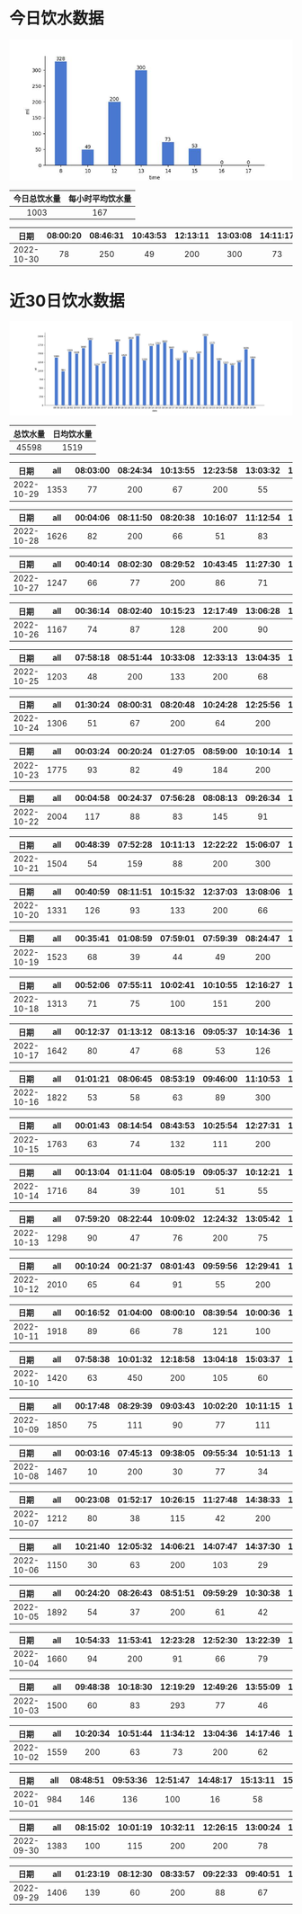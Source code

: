 # 今日饮水数据

<div align=center>
<img src="today.jpg" style="zoom: 100%;" />

| 今日总饮水量 | 每小时平均饮水量 |
| :----: | :----: |
| 1003 | 167 |
</div>

| 日期 | 08:00:20 | 08:46:31 | 10:43:53 | 12:13:11 | 13:03:08 | 14:11:17 | 15:11:41 |
| :----: | :----: | :----: | :----: | :----: | :----: | :----: | :----: |
| 2022-10-30 | 78 | 250 | 49 | 200 | 300 | 73 | 53 |

# 近30日饮水数据

<div align=center>
<img src="30.jpg"style="zoom: 100%;" />

| 总饮水量 | 日均饮水量 |
| :----: | :----: |
| 45598 | 1519 |
</div>

| 日期 | all | 08:03:00 | 08:24:34 | 10:13:55 | 12:23:58 | 13:03:32 | 14:12:47 | 15:13:18 | 16:56:46 | 17:21:40 | 20:10:36 | 21:06:43 | 21:45:50 | 21:58:30 | 22:52:08 | 23:46:13 |
| :----: | :----: | :----: | :----: | :----: | :----: | :----: | :----: | :----: | :----: | :----: | :----: | :----: | :----: | :----: | :----: | :----: |
| 2022-10-29 | 1353 | 77 | 200 | 67 | 200 | 55 | 55 | 60 | 59 | 200 | 76 | 46 | 44 | 116 | 45 | 53 |

| 日期 | all | 00:04:06 | 08:11:50 | 08:20:38 | 10:16:07 | 11:12:54 | 12:19:12 | 13:12:10 | 14:13:56 | 15:13:27 | 15:59:10 | 16:33:48 | 16:42:12 | 18:03:42 | 19:03:18 | 20:05:24 | 20:43:00 | 21:46:36 | 23:06:43 | 23:35:12 | 23:49:24 |
| :----: | :----: | :----: | :----: | :----: | :----: | :----: | :----: | :----: | :----: | :----: | :----: | :----: | :----: | :----: | :----: | :----: | :----: | :----: | :----: | :----: | :----: |
| 2022-10-28 | 1626 | 82 | 200 | 66 | 51 | 83 | 200 | 68 | 70 | 64 | 101 | 28 | 38 | 96 | 100 | 58 | 55 | 92 | 89 | 18 | 67 |

| 日期 | all | 00:40:14 | 08:02:30 | 08:29:52 | 10:43:45 | 11:27:30 | 12:22:48 | 13:06:16 | 15:11:08 | 17:27:14 | 21:41:49 | 21:55:26 | 22:16:37 | 23:03:18 |
| :----: | :----: | :----: | :----: | :----: | :----: | :----: | :----: | :----: | :----: | :----: | :----: | :----: | :----: | :----: |
| 2022-10-27 | 1247 | 66 | 77 | 200 | 86 | 71 | 200 | 83 | 46 | 200 | 55 | 67 | 44 | 52 |

| 日期 | all | 00:36:14 | 08:02:40 | 10:15:23 | 12:17:49 | 13:06:28 | 14:23:55 | 15:11:45 | 17:47:54 | 18:44:16 | 19:44:29 | 20:39:20 | 22:03:26 | 22:33:19 | 23:03:38 | 23:40:19 |
| :----: | :----: | :----: | :----: | :----: | :----: | :----: | :----: | :----: | :----: | :----: | :----: | :----: | :----: | :----: | :----: | :----: |
| 2022-10-26 | 1167 | 74 | 87 | 128 | 200 | 90 | 45 | 64 | 69 | 72 | 68 | 49 | 44 | 68 | 60 | 49 |

| 日期 | all | 07:58:18 | 08:51:44 | 10:33:08 | 12:33:13 | 13:04:35 | 15:21:01 | 17:25:43 | 20:38:36 | 22:42:04 | 23:16:50 | 23:51:45 |
| :----: | :----: | :----: | :----: | :----: | :----: | :----: | :----: | :----: | :----: | :----: | :----: | :----: |
| 2022-10-25 | 1203 | 48 | 200 | 133 | 200 | 68 | 50 | 200 | 71 | 80 | 61 | 92 |

| 日期 | all | 01:30:24 | 08:00:31 | 08:20:48 | 10:24:28 | 12:25:56 | 13:02:21 | 14:39:48 | 15:13:54 | 17:15:45 | 17:58:54 | 18:47:03 | 20:29:55 | 21:01:59 | 21:58:35 | 22:49:11 | 22:54:47 |
| :----: | :----: | :----: | :----: | :----: | :----: | :----: | :----: | :----: | :----: | :----: | :----: | :----: | :----: | :----: | :----: | :----: | :----: |
| 2022-10-24 | 1306 | 51 | 67 | 200 | 64 | 200 | 35 | 71 | 58 | 200 | 54 | 35 | 37 | 42 | 47 | 88 | 57 |

| 日期 | all | 00:03:24 | 00:20:24 | 01:27:05 | 08:59:00 | 10:10:14 | 12:55:03 | 13:19:25 | 13:42:09 | 16:06:48 | 17:16:51 | 18:43:42 | 19:39:56 | 20:44:18 | 21:39:09 | 22:10:57 | 22:43:23 | 23:14:11 | 23:55:17 |
| :----: | :----: | :----: | :----: | :----: | :----: | :----: | :----: | :----: | :----: | :----: | :----: | :----: | :----: | :----: | :----: | :----: | :----: | :----: | :----: |
| 2022-10-23 | 1775 | 93 | 82 | 49 | 184 | 200 | 200 | 38 | 43 | 48 | 200 | 71 | 117 | 55 | 100 | 70 | 134 | 44 | 47 |

| 日期 | all | 00:04:58 | 00:24:37 | 07:56:28 | 08:08:13 | 09:26:34 | 11:16:55 | 12:30:58 | 12:43:43 | 12:46:10 | 15:04:18 | 15:14:09 | 17:26:00 | 19:18:29 | 20:40:35 |
| :----: | :----: | :----: | :----: | :----: | :----: | :----: | :----: | :----: | :----: | :----: | :----: | :----: | :----: | :----: | :----: |
| 2022-10-22 | 2004 | 117 | 88 | 83 | 145 | 91 | 70 | 200 | 77 | 112 | 88 | 133 | 200 | 400 | 200 |

| 日期 | all | 00:48:39 | 07:52:28 | 10:11:13 | 12:22:22 | 15:06:07 | 15:58:18 | 17:12:12 | 19:01:38 | 20:40:25 | 21:40:52 |
| :----: | :----: | :----: | :----: | :----: | :----: | :----: | :----: | :----: | :----: | :----: | :----: |
| 2022-10-21 | 1504 | 54 | 159 | 88 | 200 | 300 | 64 | 98 | 71 | 400 | 70 |

| 日期 | all | 00:40:59 | 08:11:51 | 10:15:32 | 12:37:03 | 13:08:06 | 14:05:01 | 15:06:35 | 17:21:32 | 17:32:55 | 20:52:00 | 21:48:08 | 21:48:39 | 22:07:25 | 22:28:59 |
| :----: | :----: | :----: | :----: | :----: | :----: | :----: | :----: | :----: | :----: | :----: | :----: | :----: | :----: | :----: | :----: |
| 2022-10-20 | 1331 | 126 | 93 | 133 | 200 | 66 | 46 | 58 | 200 | 57 | 35 | 53 | 63 | 100 | 101 |

| 日期 | all | 00:35:41 | 01:08:59 | 07:59:01 | 07:59:39 | 08:24:47 | 10:00:04 | 12:30:20 | 12:59:50 | 14:52:53 | 16:04:00 | 17:30:30 | 19:40:24 | 21:43:42 | 22:24:43 | 23:05:44 |
| :----: | :----: | :----: | :----: | :----: | :----: | :----: | :----: | :----: | :----: | :----: | :----: | :----: | :----: | :----: | :----: | :----: |
| 2022-10-19 | 1523 | 68 | 39 | 44 | 49 | 200 | 154 | 200 | 96 | 101 | 78 | 200 | 58 | 48 | 77 | 111 |

| 日期 | all | 00:52:06 | 07:55:11 | 10:02:41 | 10:10:55 | 12:16:27 | 13:06:36 | 17:20:42 | 20:55:10 | 23:23:01 |
| :----: | :----: | :----: | :----: | :----: | :----: | :----: | :----: | :----: | :----: | :----: |
| 2022-10-18 | 1313 | 71 | 75 | 100 | 151 | 200 | 156 | 200 | 60 | 300 |

| 日期 | all | 00:12:37 | 01:13:12 | 08:13:16 | 09:05:37 | 10:14:36 | 12:22:12 | 13:08:41 | 15:06:17 | 15:53:55 | 17:19:11 | 19:00:10 | 19:37:58 | 20:43:51 | 21:51:47 | 22:22:13 | 23:04:17 | 23:52:57 |
| :----: | :----: | :----: | :----: | :----: | :----: | :----: | :----: | :----: | :----: | :----: | :----: | :----: | :----: | :----: | :----: | :----: | :----: | :----: |
| 2022-10-17 | 1642 | 80 | 47 | 68 | 53 | 126 | 200 | 131 | 157 | 124 | 200 | 138 | 74 | 25 | 73 | 60 | 41 | 45 |

| 日期 | all | 01:01:21 | 08:06:45 | 08:53:19 | 09:46:00 | 11:10:53 | 11:35:20 | 12:34:09 | 12:52:20 | 13:40:37 | 15:14:38 | 17:24:11 | 20:16:43 | 21:06:44 | 21:30:19 | 22:06:02 | 22:39:50 |
| :----: | :----: | :----: | :----: | :----: | :----: | :----: | :----: | :----: | :----: | :----: | :----: | :----: | :----: | :----: | :----: | :----: | :----: |
| 2022-10-16 | 1822 | 53 | 58 | 63 | 89 | 300 | 71 | 200 | 115 | 82 | 134 | 200 | 140 | 62 | 108 | 87 | 60 |

| 日期 | all | 00:01:43 | 08:14:54 | 08:43:53 | 10:25:54 | 12:27:31 | 13:03:21 | 14:49:34 | 15:13:04 | 16:21:27 | 16:47:55 | 17:18:22 | 18:59:48 | 19:37:24 | 20:29:29 | 21:51:59 | 22:09:21 | 22:27:51 | 23:34:46 |
| :----: | :----: | :----: | :----: | :----: | :----: | :----: | :----: | :----: | :----: | :----: | :----: | :----: | :----: | :----: | :----: | :----: | :----: | :----: | :----: |
| 2022-10-15 | 1763 | 63 | 74 | 132 | 111 | 200 | 116 | 121 | 71 | 152 | 67 | 200 | 65 | 130 | 69 | 43 | 33 | 45 | 71 |

| 日期 | all | 00:13:04 | 01:11:04 | 08:05:19 | 09:05:37 | 10:12:21 | 12:18:19 | 13:04:09 | 14:10:08 | 15:02:25 | 16:56:40 | 18:34:10 | 19:04:27 | 19:48:55 | 20:29:22 | 20:59:48 | 21:29:24 | 22:30:51 | 22:56:34 | 23:26:33 |
| :----: | :----: | :----: | :----: | :----: | :----: | :----: | :----: | :----: | :----: | :----: | :----: | :----: | :----: | :----: | :----: | :----: | :----: | :----: | :----: | :----: |
| 2022-10-14 | 1716 | 84 | 39 | 101 | 51 | 55 | 200 | 55 | 113 | 114 | 108 | 36 | 55 | 100 | 99 | 155 | 88 | 82 | 65 | 116 |

| 日期 | all | 07:59:20 | 08:22:44 | 10:09:02 | 12:24:32 | 13:05:42 | 14:01:18 | 15:12:56 | 17:27:33 | 20:17:03 | 21:35:27 | 22:36:06 |
| :----: | :----: | :----: | :----: | :----: | :----: | :----: | :----: | :----: | :----: | :----: | :----: | :----: |
| 2022-10-13 | 1298 | 90 | 47 | 76 | 200 | 75 | 180 | 167 | 200 | 111 | 74 | 78 |

| 日期 | all | 00:10:24 | 00:21:37 | 08:01:43 | 09:59:56 | 12:29:41 | 13:32:59 | 15:14:16 | 16:41:27 | 17:19:42 | 17:39:01 | 20:43:40 | 21:51:34 | 23:25:16 | 23:52:50 |
| :----: | :----: | :----: | :----: | :----: | :----: | :----: | :----: | :----: | :----: | :----: | :----: | :----: | :----: | :----: | :----: |
| 2022-10-12 | 2010 | 65 | 64 | 91 | 55 | 200 | 151 | 130 | 55 | 200 | 43 | 75 | 500 | 224 | 157 |

| 日期 | all | 00:16:52 | 01:04:00 | 08:00:10 | 08:39:54 | 10:00:36 | 12:24:49 | 13:04:50 | 14:17:49 | 17:16:57 | 18:26:43 | 19:53:06 | 21:15:29 | 22:34:28 | 23:32:00 |
| :----: | :----: | :----: | :----: | :----: | :----: | :----: | :----: | :----: | :----: | :----: | :----: | :----: | :----: | :----: | :----: |
| 2022-10-11 | 1918 | 89 | 66 | 78 | 121 | 100 | 200 | 134 | 112 | 200 | 149 | 86 | 66 | 500 | 17 |

| 日期 | all | 07:58:38 | 10:01:32 | 12:18:58 | 13:04:18 | 15:03:37 | 17:17:30 | 18:48:16 | 19:50:42 | 21:04:20 | 21:31:44 | 23:02:01 | 23:15:54 |
| :----: | :----: | :----: | :----: | :----: | :----: | :----: | :----: | :----: | :----: | :----: | :----: | :----: | :----: |
| 2022-10-10 | 1420 | 63 | 450 | 200 | 105 | 60 | 200 | 64 | 51 | 76 | 56 | 50 | 45 |

| 日期 | all | 00:17:48 | 08:29:39 | 09:03:43 | 10:02:20 | 10:11:15 | 11:38:28 | 12:16:26 | 13:12:10 | 15:00:16 | 16:51:04 | 17:17:50 | 18:16:22 | 20:44:25 | 21:30:02 | 22:06:36 | 22:37:08 | 23:10:20 | 23:47:13 |
| :----: | :----: | :----: | :----: | :----: | :----: | :----: | :----: | :----: | :----: | :----: | :----: | :----: | :----: | :----: | :----: | :----: | :----: | :----: | :----: |
| 2022-10-09 | 1850 | 75 | 111 | 90 | 77 | 111 | 110 | 200 | 79 | 121 | 126 | 200 | 141 | 52 | 69 | 35 | 82 | 83 | 88 |

| 日期 | all | 00:03:16 | 07:45:13 | 09:38:05 | 09:55:34 | 10:51:13 | 14:46:57 | 17:24:41 | 18:41:27 | 19:41:53 | 21:03:56 | 21:49:10 | 22:08:21 | 22:12:17 | 22:16:39 |
| :----: | :----: | :----: | :----: | :----: | :----: | :----: | :----: | :----: | :----: | :----: | :----: | :----: | :----: | :----: | :----: |
| 2022-10-08 | 1467 | 10 | 200 | 30 | 77 | 34 | 123 | 136 | 500 | 28 | 60 | 46 | 64 | 76 | 83 |

| 日期 | all | 00:23:08 | 01:52:17 | 10:26:15 | 11:27:48 | 14:38:33 | 15:01:42 | 15:32:00 | 16:34:37 | 18:03:05 | 18:33:29 | 18:47:45 | 22:18:42 | 22:57:46 |
| :----: | :----: | :----: | :----: | :----: | :----: | :----: | :----: | :----: | :----: | :----: | :----: | :----: | :----: | :----: |
| 2022-10-07 | 1212 | 80 | 38 | 115 | 42 | 200 | 49 | 96 | 55 | 87 | 56 | 72 | 300 | 22 |

| 日期 | all | 10:21:40 | 12:05:32 | 14:06:21 | 14:07:47 | 14:37:30 | 15:37:29 | 16:08:58 | 16:44:34 | 18:14:31 | 19:06:54 | 19:22:59 | 19:53:20 | 21:28:22 |
| :----: | :----: | :----: | :----: | :----: | :----: | :----: | :----: | :----: | :----: | :----: | :----: | :----: | :----: | :----: |
| 2022-10-06 | 1150 | 30 | 63 | 200 | 103 | 29 | 83 | 34 | 76 | 59 | 200 | 71 | 67 | 135 |

| 日期 | all | 00:24:20 | 08:26:43 | 08:51:51 | 09:59:29 | 10:30:38 | 12:08:56 | 12:38:37 | 14:03:24 | 14:36:20 | 15:07:02 | 15:37:31 | 16:37:26 | 16:40:56 | 17:25:04 | 18:54:55 | 19:24:34 | 19:40:14 | 20:10:37 | 21:30:12 | 22:01:47 | 23:30:15 |
| :----: | :----: | :----: | :----: | :----: | :----: | :----: | :----: | :----: | :----: | :----: | :----: | :----: | :----: | :----: | :----: | :----: | :----: | :----: | :----: | :----: | :----: | :----: |
| 2022-10-05 | 1892 | 54 | 37 | 200 | 61 | 42 | 300 | 126 | 36 | 56 | 58 | 67 | 42 | 98 | 86 | 300 | 73 | 44 | 70 | 25 | 56 | 61 |

| 日期 | all | 10:54:33 | 11:53:41 | 12:23:28 | 12:52:30 | 13:22:39 | 14:28:51 | 14:48:32 | 15:19:04 | 16:40:44 | 20:40:28 | 21:49:11 | 21:59:00 | 22:18:01 | 22:48:31 | 23:48:26 |
| :----: | :----: | :----: | :----: | :----: | :----: | :----: | :----: | :----: | :----: | :----: | :----: | :----: | :----: | :----: | :----: | :----: |
| 2022-10-04 | 1660 | 94 | 200 | 91 | 66 | 79 | 130 | 45 | 98 | 109 | 300 | 29 | 77 | 83 | 162 | 97 |

| 日期 | all | 09:48:38 | 10:18:30 | 12:19:29 | 12:49:26 | 13:55:09 | 14:28:43 | 14:31:23 | 15:14:08 | 16:14:24 | 16:58:51 | 17:27:18 | 17:58:46 | 19:46:06 | 20:51:42 | 21:21:29 | 22:51:36 |
| :----: | :----: | :----: | :----: | :----: | :----: | :----: | :----: | :----: | :----: | :----: | :----: | :----: | :----: | :----: | :----: | :----: | :----: |
| 2022-10-03 | 1500 | 60 | 83 | 293 | 77 | 46 | 49 | 106 | 69 | 96 | 47 | 57 | 100 | 200 | 84 | 80 | 53 |

| 日期 | all | 10:20:34 | 10:51:44 | 11:34:12 | 13:04:36 | 14:17:46 | 14:47:45 | 15:47:43 | 16:22:44 | 17:52:27 | 18:23:21 | 21:33:21 | 21:46:40 | 22:46:27 | 23:12:54 |
| :----: | :----: | :----: | :----: | :----: | :----: | :----: | :----: | :----: | :----: | :----: | :----: | :----: | :----: | :----: | :----: |
| 2022-10-02 | 1559 | 200 | 63 | 73 | 200 | 62 | 134 | 76 | 27 | 87 | 79 | 200 | 97 | 91 | 170 |

| 日期 | all | 08:48:51 | 09:53:36 | 12:51:47 | 14:48:17 | 15:13:11 | 15:54:52 | 16:32:17 | 18:02:29 | 19:57:55 | 20:03:43 | 20:27:31 |
| :----: | :----: | :----: | :----: | :----: | :----: | :----: | :----: | :----: | :----: | :----: | :----: | :----: |
| 2022-10-01 | 984 | 146 | 136 | 100 | 16 | 58 | 46 | 31 | 67 | 200 | 67 | 117 |

| 日期 | all | 08:15:02 | 10:01:19 | 10:32:11 | 12:26:15 | 13:00:24 | 14:58:53 | 16:08:39 | 16:52:52 | 18:27:35 | 21:20:30 | 22:50:21 | 23:59:56 |
| :----: | :----: | :----: | :----: | :----: | :----: | :----: | :----: | :----: | :----: | :----: | :----: | :----: | :----: |
| 2022-09-30 | 1383 | 100 | 115 | 200 | 200 | 78 | 130 | 38 | 58 | 96 | 32 | 300 | 36 |

| 日期 | all | 01:23:19 | 08:12:30 | 08:33:57 | 09:22:33 | 09:40:51 | 12:14:17 | 13:09:20 | 15:01:57 | 15:44:58 | 17:44:36 | 19:14:28 | 20:28:46 | 21:58:59 | 22:31:15 |
| :----: | :----: | :----: | :----: | :----: | :----: | :----: | :----: | :----: | :----: | :----: | :----: | :----: | :----: | :----: | :----: |
| 2022-09-29 | 1406 | 139 | 60 | 200 | 88 | 67 | 200 | 22 | 100 | 55 | 91 | 200 | 38 | 72 | 74 |

